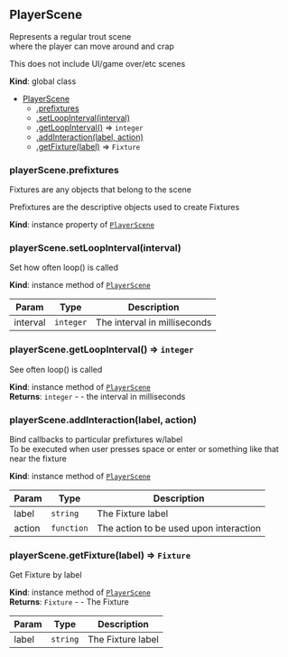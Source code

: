 <a name="PlayerScene"></a>

## PlayerScene
Represents a regular trout scene  
where the player can move around and crap

This does not include UI/game over/etc scenes

**Kind**: global class  

* [PlayerScene](#PlayerScene)
    * [.prefixtures](#PlayerScene+prefixtures)
    * [.setLoopInterval(interval)](#PlayerScene+setLoopInterval)
    * [.getLoopInterval()](#PlayerScene+getLoopInterval) ⇒ <code>integer</code>
    * [.addInteraction(label, action)](#PlayerScene+addInteraction)
    * [.getFixture(label)](#PlayerScene+getFixture) ⇒ <code>Fixture</code>

<a name="PlayerScene+prefixtures"></a>

### playerScene.prefixtures
Fixtures are any objects that belong to the scene  

Prefixtures are the descriptive objects used
to create Fixtures

**Kind**: instance property of [<code>PlayerScene</code>](#PlayerScene)  
<a name="PlayerScene+setLoopInterval"></a>

### playerScene.setLoopInterval(interval)
Set how often loop() is called

**Kind**: instance method of [<code>PlayerScene</code>](#PlayerScene)  

| Param | Type | Description |
| --- | --- | --- |
| interval | <code>integer</code> | The interval in milliseconds |

<a name="PlayerScene+getLoopInterval"></a>

### playerScene.getLoopInterval() ⇒ <code>integer</code>
See often loop() is called

**Kind**: instance method of [<code>PlayerScene</code>](#PlayerScene)  
**Returns**: <code>integer</code> - - the interval in milliseconds  
<a name="PlayerScene+addInteraction"></a>

### playerScene.addInteraction(label, action)
Bind callbacks to particular prefixtures w/label  
To be executed when user presses space or enter
or something like that near the fixture

**Kind**: instance method of [<code>PlayerScene</code>](#PlayerScene)  

| Param | Type | Description |
| --- | --- | --- |
| label | <code>string</code> | The Fixture label |
| action | <code>function</code> | The action to be used upon interaction |

<a name="PlayerScene+getFixture"></a>

### playerScene.getFixture(label) ⇒ <code>Fixture</code>
Get Fixture by label

**Kind**: instance method of [<code>PlayerScene</code>](#PlayerScene)  
**Returns**: <code>Fixture</code> - - The Fixture  

| Param | Type | Description |
| --- | --- | --- |
| label | <code>string</code> | The Fixture label |

